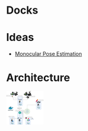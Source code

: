 # Docks

# Ideas
- [Monocular Pose Estimation](./Ideas/Monocular_Pose_Estimation.md)

# Architecture
<img src="../resources/architecture_diagram.png" alt="architecture_diagram" width="100"/>
